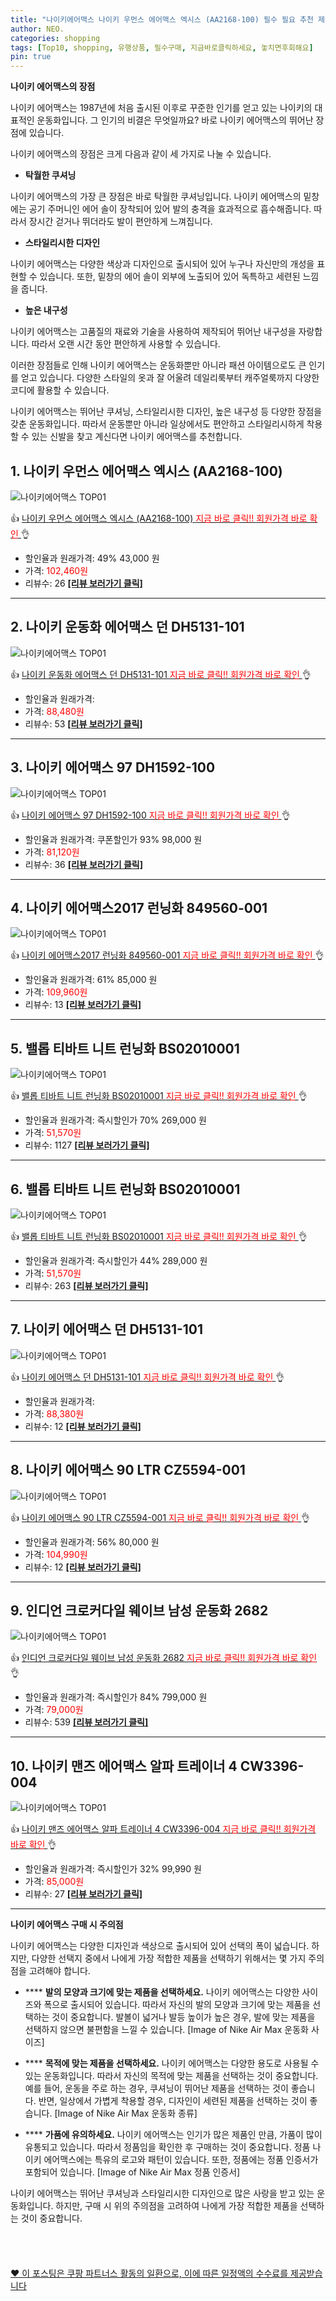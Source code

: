 ```yaml
---
title: "나이키에어맥스 나이키 우먼스 에어맥스 엑시스 (AA2168-100) 필수 필요 추천 제품 비교 최저 가격 비교 장점 구매 후기 구매평"
author: NEO.
categories: shopping
tags: [Top10, shopping, 유행상품, 필수구매, 지금바로클릭하세요, 놓치면후회해요]
pin: true
---
```

**나이키 에어맥스의 장점**

나이키 에어맥스는 1987년에 처음 출시된 이후로 꾸준한 인기를 얻고 있는 나이키의 대표적인 운동화입니다. 그 인기의 비결은 무엇일까요? 바로 나이키 에어맥스의 뛰어난 장점에 있습니다.

나이키 에어맥스의 장점은 크게 다음과 같이 세 가지로 나눌 수 있습니다.

* **탁월한 쿠셔닝**

나이키 에어맥스의 가장 큰 장점은 바로 탁월한 쿠셔닝입니다. 나이키 에어맥스의 밑창에는 공기 주머니인 에어 솔이 장착되어 있어 발의 충격을 효과적으로 흡수해줍니다. 따라서 장시간 걷거나 뛰더라도 발이 편안하게 느껴집니다.

* **스타일리시한 디자인**

나이키 에어맥스는 다양한 색상과 디자인으로 출시되어 있어 누구나 자신만의 개성을 표현할 수 있습니다. 또한, 밑창의 에어 솔이 외부에 노출되어 있어 독특하고 세련된 느낌을 줍니다.

* **높은 내구성**

나이키 에어맥스는 고품질의 재료와 기술을 사용하여 제작되어 뛰어난 내구성을 자랑합니다. 따라서 오랜 시간 동안 편안하게 사용할 수 있습니다.

이러한 장점들로 인해 나이키 에어맥스는 운동화뿐만 아니라 패션 아이템으로도 큰 인기를 얻고 있습니다. 다양한 스타일의 옷과 잘 어울려 데일리룩부터 캐주얼룩까지 다양한 코디에 활용할 수 있습니다.

나이키 에어맥스는 뛰어난 쿠셔닝, 스타일리시한 디자인, 높은 내구성 등 다양한 장점을 갖춘 운동화입니다. 따라서 운동뿐만 아니라 일상에서도 편안하고 스타일리시하게 착용할 수 있는 신발을 찾고 계신다면 나이키 에어맥스를 추천합니다.

   

## 1. 나이키 우먼스 에어맥스 엑시스 (AA2168-100)

![나이키에어맥스 TOP01](https://thumbnail9.coupangcdn.com/thumbnails/remote/490x490ex/image/vendor_inventory/4b30/edf9f6eff6e3062a6baa456563dbbc43cd797fc3a43168f18cfb16673674.jpg)


👍 [나이키 우먼스 에어맥스 엑시스 (AA2168-100) <font color=red> 지금 바로 클릭!! 회원가격 바로 확인 </font> ](https://link.coupang.com/re/AFFSDP?lptag=AF3617701&subid=GithubCoopas&pageKey=1828253883&traceid=V0-153&itemId=1031634451&vendorItemId=81730783723) 👌 


- 할인율과 원래가격: 49%  43,000   원
- 가격: <span style='color:red'>102,460원</span>
- 리뷰수: 26  [**[리뷰 보러가기 클릭]**](https://link.coupang.com/re/AFFSDP?lptag=AF3617701&subid=GithubCoopas&pageKey=1828253883&traceid=V0-153&itemId=1031634451&vendorItemId=81730783723)

---


   

## 2. 나이키 운동화 에어맥스 던 DH5131-101

![나이키에어맥스 TOP01](https://thumbnail9.coupangcdn.com/thumbnails/remote/490x490ex/image/vendor_inventory/7c9d/ece1adaf3907d939df6ea0c342be57e8765ac252c4a5b1a210f6d8df18bf.jpg)


👍 [나이키 운동화 에어맥스 던 DH5131-101 <font color=red> 지금 바로 클릭!! 회원가격 바로 확인 </font> ](https://link.coupang.com/re/AFFSDP?lptag=AF3617701&subid=GithubCoopas&pageKey=7159727685&traceid=V0-153&itemId=18016144953&vendorItemId=87895661250) 👌 


- 할인율과 원래가격: 
- 가격: <span style='color:red'>88,480원</span>
- 리뷰수: 53  [**[리뷰 보러가기 클릭]**](https://link.coupang.com/re/AFFSDP?lptag=AF3617701&subid=GithubCoopas&pageKey=7159727685&traceid=V0-153&itemId=18016144953&vendorItemId=87895661250)

---


   

## 3. 나이키 에어맥스 97 DH1592-100

![나이키에어맥스 TOP01](https://thumbnail7.coupangcdn.com/thumbnails/remote/490x490ex/image/vendor_inventory/2fdb/03fae8b223020acc7921502ce82a83e7c312ac4790fecdb1f56608cb919d.jpg)


👍 [나이키 에어맥스 97 DH1592-100 <font color=red> 지금 바로 클릭!! 회원가격 바로 확인 </font> ](https://link.coupang.com/re/AFFSDP?lptag=AF3617701&subid=GithubCoopas&pageKey=7711514779&traceid=V0-153&itemId=20672602141&vendorItemId=87868538706) 👌 


- 할인율과 원래가격: 쿠폰할인가 93%  98,000   원
- 가격: <span style='color:red'>81,120원</span>
- 리뷰수: 36  [**[리뷰 보러가기 클릭]**](https://link.coupang.com/re/AFFSDP?lptag=AF3617701&subid=GithubCoopas&pageKey=7711514779&traceid=V0-153&itemId=20672602141&vendorItemId=87868538706)

---


   

## 4. 나이키 에어맥스2017 런닝화 849560-001

![나이키에어맥스 TOP01](https://thumbnail6.coupangcdn.com/thumbnails/remote/490x490ex/image/vendor_inventory/ad0b/d161e31765f4306e140c80c96fa197ba4ca0fd575d4f822bf4f11f05a3d7.jpg)


👍 [나이키 에어맥스2017 런닝화 849560-001 <font color=red> 지금 바로 클릭!! 회원가격 바로 확인 </font> ](https://link.coupang.com/re/AFFSDP?lptag=AF3617701&subid=GithubCoopas&pageKey=7419669961&traceid=V0-153&itemId=19244142322&vendorItemId=87937687813) 👌 


- 할인율과 원래가격: 61%  85,000   원
- 가격: <span style='color:red'>109,960원</span>
- 리뷰수: 13  [**[리뷰 보러가기 클릭]**](https://link.coupang.com/re/AFFSDP?lptag=AF3617701&subid=GithubCoopas&pageKey=7419669961&traceid=V0-153&itemId=19244142322&vendorItemId=87937687813)

---


   

## 5. 밸롭 티바트 니트 런닝화 BS02010001

![나이키에어맥스 TOP01](https://thumbnail8.coupangcdn.com/thumbnails/remote/490x490ex/image/retail/images/8332067606012946-5e6e786f-ede5-4d92-bbec-d222759f0b3d.jpg)


👍 [밸롭 티바트 니트 런닝화 BS02010001 <font color=red> 지금 바로 클릭!! 회원가격 바로 확인 </font> ](https://link.coupang.com/re/AFFSDP?lptag=AF3617701&subid=GithubCoopas&pageKey=1987199303&traceid=V0-153&itemId=3381211083&vendorItemId=71367870452) 👌 


- 할인율과 원래가격: 즉시할인가 70%  269,000   원
- 가격: <span style='color:red'>51,570원</span>
- 리뷰수: 1127  [**[리뷰 보러가기 클릭]**](https://link.coupang.com/re/AFFSDP?lptag=AF3617701&subid=GithubCoopas&pageKey=1987199303&traceid=V0-153&itemId=3381211083&vendorItemId=71367870452)

---


   

## 6. 밸롭 티바트 니트 런닝화 BS02010001

![나이키에어맥스 TOP01](https://thumbnail6.coupangcdn.com/thumbnails/remote/490x490ex/image/retail/images/4362772421706640-49a7bc8f-1ca4-4ef5-ae6f-de3059444bbe.jpg)


👍 [밸롭 티바트 니트 런닝화 BS02010001 <font color=red> 지금 바로 클릭!! 회원가격 바로 확인 </font> ](https://link.coupang.com/re/AFFSDP?lptag=AF3617701&subid=GithubCoopas&pageKey=1987199303&traceid=V0-153&itemId=3381211085&vendorItemId=71367870497) 👌 


- 할인율과 원래가격: 즉시할인가 44%  289,000   원
- 가격: <span style='color:red'>51,570원</span>
- 리뷰수: 263  [**[리뷰 보러가기 클릭]**](https://link.coupang.com/re/AFFSDP?lptag=AF3617701&subid=GithubCoopas&pageKey=1987199303&traceid=V0-153&itemId=3381211085&vendorItemId=71367870497)

---


   

## 7. 나이키 에어맥스 던 DH5131-101

![나이키에어맥스 TOP01](https://thumbnail9.coupangcdn.com/thumbnails/remote/490x490ex/image/vendor_inventory/7c9d/ece1adaf3907d939df6ea0c342be57e8765ac252c4a5b1a210f6d8df18bf.jpg)


👍 [나이키 에어맥스 던 DH5131-101 <font color=red> 지금 바로 클릭!! 회원가격 바로 확인 </font> ](https://link.coupang.com/re/AFFSDP?lptag=AF3617701&subid=GithubCoopas&pageKey=7599377759&traceid=V0-153&itemId=20099186168&vendorItemId=87895661249) 👌 


- 할인율과 원래가격: 
- 가격: <span style='color:red'>88,380원</span>
- 리뷰수: 12  [**[리뷰 보러가기 클릭]**](https://link.coupang.com/re/AFFSDP?lptag=AF3617701&subid=GithubCoopas&pageKey=7599377759&traceid=V0-153&itemId=20099186168&vendorItemId=87895661249)

---


   

## 8. 나이키 에어맥스 90 LTR CZ5594-001

![나이키에어맥스 TOP01](https://thumbnail8.coupangcdn.com/thumbnails/remote/490x490ex/image/vendor_inventory/09ba/981f140756b1993beec2c435070b2573890d7ae00e73b920463c46a21d5c.jpg)


👍 [나이키 에어맥스 90 LTR CZ5594-001 <font color=red> 지금 바로 클릭!! 회원가격 바로 확인 </font> ](https://link.coupang.com/re/AFFSDP?lptag=AF3617701&subid=GithubCoopas&pageKey=7224389442&traceid=V0-153&itemId=18316210535&vendorItemId=87894483595) 👌 


- 할인율과 원래가격: 56%  80,000   원
- 가격: <span style='color:red'>104,990원</span>
- 리뷰수: 12  [**[리뷰 보러가기 클릭]**](https://link.coupang.com/re/AFFSDP?lptag=AF3617701&subid=GithubCoopas&pageKey=7224389442&traceid=V0-153&itemId=18316210535&vendorItemId=87894483595)

---


   

## 9. 인디언 크로커다일 웨이브 남성 운동화 2682

![나이키에어맥스 TOP01](https://thumbnail10.coupangcdn.com/thumbnails/remote/490x490ex/image/vendor_inventory/1d7e/cc3931053aaafd9d773689b9a781d87e564a4fbf835d50b4fe34c920f77f.jpg)


👍 [인디언 크로커다일 웨이브 남성 운동화 2682 <font color=red> 지금 바로 클릭!! 회원가격 바로 확인 </font> ](https://link.coupang.com/re/AFFSDP?lptag=AF3617701&subid=GithubCoopas&pageKey=6867326117&traceid=V0-153&itemId=16417499663&vendorItemId=83608430404) 👌 


- 할인율과 원래가격: 즉시할인가 84%  799,000   원
- 가격: <span style='color:red'>79,000원</span>
- 리뷰수: 539  [**[리뷰 보러가기 클릭]**](https://link.coupang.com/re/AFFSDP?lptag=AF3617701&subid=GithubCoopas&pageKey=6867326117&traceid=V0-153&itemId=16417499663&vendorItemId=83608430404)

---


   

## 10. 나이키 맨즈 에어맥스 알파 트레이너 4 CW3396-004

![나이키에어맥스 TOP01](https://thumbnail9.coupangcdn.com/thumbnails/remote/490x490ex/image/vendor_inventory/79a0/29290e6e5925e40b09f0486493e77d00809bf10382c2c85d33c374be7bbf.jpg)


👍 [나이키 맨즈 에어맥스 알파 트레이너 4 CW3396-004 <font color=red> 지금 바로 클릭!! 회원가격 바로 확인 </font> ](https://link.coupang.com/re/AFFSDP?lptag=AF3617701&subid=GithubCoopas&pageKey=5925496246&traceid=V0-153&itemId=10514017650&vendorItemId=84319498065) 👌 


- 할인율과 원래가격: 즉시할인가 32%  99,990   원
- 가격: <span style='color:red'>85,000원</span>
- 리뷰수: 27  [**[리뷰 보러가기 클릭]**](https://link.coupang.com/re/AFFSDP?lptag=AF3617701&subid=GithubCoopas&pageKey=5925496246&traceid=V0-153&itemId=10514017650&vendorItemId=84319498065)

---
**나이키 에어맥스 구매 시 주의점**

나이키 에어맥스는 다양한 디자인과 색상으로 출시되어 있어 선택의 폭이 넓습니다. 하지만, 다양한 선택지 중에서 나에게 가장 적합한 제품을 선택하기 위해서는 몇 가지 주의점을 고려해야 합니다.

* **** **발의 모양과 크기에 맞는 제품을 선택하세요.** 나이키 에어맥스는 다양한 사이즈와 폭으로 출시되어 있습니다. 따라서 자신의 발의 모양과 크기에 맞는 제품을 선택하는 것이 중요합니다. 발볼이 넓거나 발등 높이가 높은 경우, 발에 맞는 제품을 선택하지 않으면 불편함을 느낄 수 있습니다.
[Image of Nike Air Max 운동화 사이즈]

* **** **목적에 맞는 제품을 선택하세요.** 나이키 에어맥스는 다양한 용도로 사용될 수 있는 운동화입니다. 따라서 자신의 목적에 맞는 제품을 선택하는 것이 중요합니다. 예를 들어, 운동을 주로 하는 경우, 쿠셔닝이 뛰어난 제품을 선택하는 것이 좋습니다. 반면, 일상에서 가볍게 착용할 경우, 디자인이 세련된 제품을 선택하는 것이 좋습니다.
[Image of Nike Air Max 운동화 종류]

* **** **가품에 유의하세요.** 나이키 에어맥스는 인기가 많은 제품인 만큼, 가품이 많이 유통되고 있습니다. 따라서 정품임을 확인한 후 구매하는 것이 중요합니다. 정품 나이키 에어맥스에는 특유의 로고와 패턴이 있습니다. 또한, 정품에는 정품 인증서가 포함되어 있습니다.
[Image of Nike Air Max 정품 인증서]

나이키 에어맥스는 뛰어난 쿠셔닝과 스타일리시한 디자인으로 많은 사랑을 받고 있는 운동화입니다. 하지만, 구매 시 위의 주의점을 고려하여 나에게 가장 적합한 제품을 선택하는 것이 중요합니다.<br><br><br><br><br> [ ❤  이 포스팅은 쿠팡 파트너스 활동의 일환으로, 이에 따른 일정액의 수수료를 제공받습니다](https://link.coupang.com/a/bcEFyh)